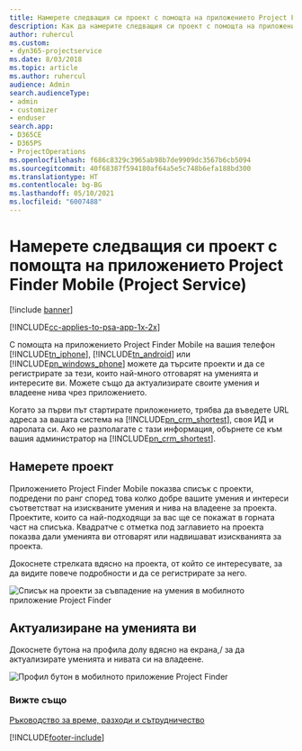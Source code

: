 ```yaml
---
title: Намерете следващия си проект с помощта на приложението Project Finder Mobile
description: Как да намерите следващия си проект с помощта на приложението Project Finder Mobile за Project Service
author: ruhercul
ms.custom:
- dyn365-projectservice
ms.date: 8/03/2018
ms.topic: article
ms.author: ruhercul
audience: Admin
search.audienceType:
- admin
- customizer
- enduser
search.app:
- D365CE
- D365PS
- ProjectOperations
ms.openlocfilehash: f686c8329c3965ab98b7de9909dc3567b6cb5094
ms.sourcegitcommit: 40f68387f594180af64a5e5c748b6efa188bd300
ms.translationtype: HT
ms.contentlocale: bg-BG
ms.lasthandoff: 05/10/2021
ms.locfileid: "6007488"
---
```

# <a name="find-your-next-project-with-the-project-finder-mobile-app-project-service"></a>Намерете следващия си проект с помощта на приложението Project Finder Mobile (Project Service)

[!include [banner](../includes/psa-now-project-operations.md)]

[!INCLUDE[cc-applies-to-psa-app-1x-2x](../includes/cc-applies-to-psa-app-1x-2x.md)]

С помощта на приложението Project Finder Mobile на вашия телефон [!INCLUDE[tn_iphone](../includes/tn-iphone.md)], [!INCLUDE[tn_android](../includes/tn-android.md)] или [!INCLUDE[pn_windows_phone](../includes/pn-windows-phone.md)] можете да търсите проекти и да се регистрирате за тези, които най-много отговарят на уменията и интересите ви. Можете също да актуализирате своите умения и владеене нива чрез приложението.  
  
 Когато за първи път стартирате приложението, трябва да въведете URL адреса за вашата система на [!INCLUDE[pn_crm_shortest](../includes/pn-crm-shortest.md)], своя ИД и паролата си. Ако не разполагате с тази информация, обърнете се към вашия администратор на [!INCLUDE[pn_crm_shortest](../includes/pn-crm-shortest.md)].  
  
## <a name="find-a-project"></a>Намерете проект  
 Приложението Project Finder Mobile показва списък с проекти, подредени по ранг според това колко добре вашите умения и интереси съответстват на изискваните умения и нива на владеене за проекта. Проектите, които са най-подходящи за вас ще се покажат в горната част на списъка. Квадратче с отметка под заглавието на проекта показва дали уменията ви отговарят или надвишават изискванията за проекта.  
  
 Докоснете стрелката вдясно на проекта, от който се интересувате, за да видите повече подробности и да се регистрирате за него.  
  
 ![Списък на проекти за съвпадение на умения в мобилното приложение Project Finder](../psa/media/project-service-project-finder-list.png "Списък на проекти за съвпадение на умения в мобилното приложение Project Finder")  
  
## <a name="update-your-skills"></a>Актуализиране на уменията ви  
 Докоснете бутона на профила долу вдясно на екрана,/ за да актуализирате уменията и нивата си на владеене.  
  
 ![Профил бутон в мобилното приложение Project Finder](../psa/media/project-service-project-finder-profile.png "Профил бутон в мобилното приложение Project Finder")  
  
### <a name="see-also"></a>Вижте също  
 [Ръководство за време, разходи и сътрудничество](../psa/time-expense-collaboration-guide.md)


[!INCLUDE[footer-include](../includes/footer-banner.md)]